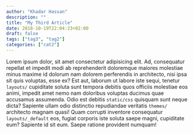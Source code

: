 ```yaml
---
author: "Khadar Hassan"
description: ""
title: "My Third Article"
date: 2018-10-19T22:04:23+02:00
draft: false
tags: ["tag3", "tag2"]
categories: ["cat2"]
---
```


Lorem ipsum dolor, sit amet consectetur adipisicing elit. Ad, consequatur repellat et impedit modi ab reprehenderit doloremque maiores molestiae minus maxime id dolorum nam dolorem perferendis in architecto, nisi ipsa sit quis voluptas, esse ex? Est aut, laborum ut labore iste sequi, tenetur `layouts/` cupiditate soluta sunt tempora debitis quos officiis molestiae eos animi, impedit amet nemo nam doloribus voluptas ducimus quae accusamus assumenda. Odio est debitis `static/css` quisquam sunt neque dicta? Sapiente ullam odio distinctio repudiandae veritatis `themes/` architecto magnam quasi! Quam corrupti inventore consequatur `layouts/_default` eos, fugiat corporis iste soluta saepe magni, cupiditate eum? Sapiente id sit eum. Saepe ratione provident numquam!
